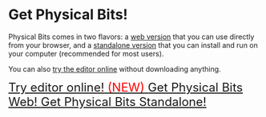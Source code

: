 # Get Physical Bits!

Physical Bits comes in two flavors: a [web version](./WEB.md) that you can use directly from your browser, and a [standalone version](./STANDALONE.md) that you can install and run on your computer (recommended for most users). 

You can also [try the editor online](http://gira.github.io/PhysicalBits/demo) without downloading anything.

<a class="btn btn-large" href="http://gira.github.io/PhysicalBits/demo" type="button" style="font-size: x-large;">
  <i class="fa fa-globe mr-2" style="font-size: inherit;"></i>
  <span class="mr-2">Try editor online!</span>
  <span style="color:red">(NEW)</span> 
</a>

<a class="btn btn-large" href="./WEB.html" type="button" style="font-size: x-large;">
  <i class="fa fa-download mr-2" style="font-size: inherit;"></i>
  <span>Get Physical Bits Web!</span>
</a>

<a class="h4 btn btn-large" href="./STANDALONE.html" type="button" style="font-size: x-large;">
  <i class="fa fa-download mr-2" style="font-size: inherit;"></i>
  <span>Get Physical Bits Standalone!</span>
</a>
